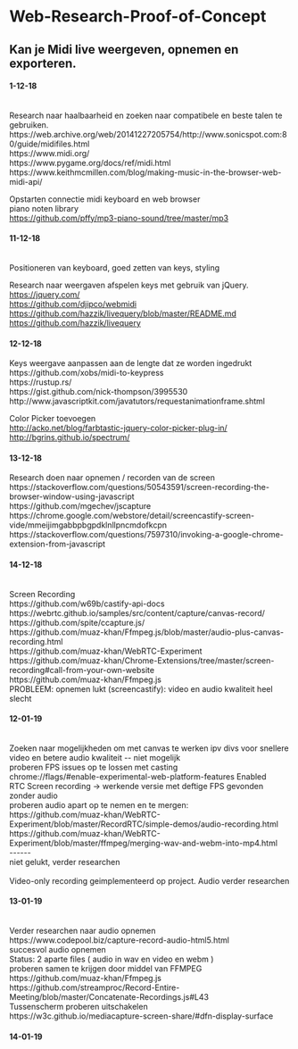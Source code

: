 # Web-Research-Proof-of-Concept

<h2>Kan je Midi live weergeven, opnemen en exporteren. </h2>

<h4> 1-12-18 </h4> <br>
Research naar haalbaarheid en zoeken naar compatibele en beste talen te gebruiken. <br>
https://web.archive.org/web/20141227205754/http://www.sonicspot.com:80/guide/midifiles.html <br>
https://www.midi.org/ <br>
https://www.pygame.org/docs/ref/midi.html <br>
https://www.keithmcmillen.com/blog/making-music-in-the-browser-web-midi-api/ <br>

Opstarten connectie midi keyboard en web browser <br>
piano noten library <br>
https://github.com/pffy/mp3-piano-sound/tree/master/mp3 <br>

<h4> 11-12-18 </h4> <br>
Positioneren van keyboard, goed zetten van keys, styling <br>

Research naar weergaven afspelen keys met gebruik van jQuery. <br>
https://jquery.com/ <br>
https://github.com/djipco/webmidi <br>
https://github.com/hazzik/livequery/blob/master/README.md <br>
https://github.com/hazzik/livequery <br>

<h4> 12-12-18 </h4>
Keys weergave aanpassen aan de lengte dat ze worden ingedrukt <br>
https://github.com/xobs/midi-to-keypress <br>
https://rustup.rs/ <br>
https://gist.github.com/nick-thompson/3995530 <br>
http://www.javascriptkit.com/javatutors/requestanimationframe.shtml <br>

Color Picker toevoegen <br>
http://acko.net/blog/farbtastic-jquery-color-picker-plug-in/ <br>
http://bgrins.github.io/spectrum/ <br>

<h4> 13-12-18 </h4>
Research doen naar opnemen / recorden van de screen <br>
https://stackoverflow.com/questions/50543591/screen-recording-the-browser-window-using-javascript <br>
https://github.com/mgechev/jscapture <br>
https://chrome.google.com/webstore/detail/screencastify-screen-vide/mmeijimgabbpbgpdklnllpncmdofkcpn <br>
https://stackoverflow.com/questions/7597310/invoking-a-google-chrome-extension-from-javascript <br>

<h4> 14-12-18 </h4> <br>
Screen Recording <br>
https://github.com/w69b/castify-api-docs <br>
https://webrtc.github.io/samples/src/content/capture/canvas-record/ <br>
https://github.com/spite/ccapture.js/ <br>
https://github.com/muaz-khan/Ffmpeg.js/blob/master/audio-plus-canvas-recording.html <br>
https://github.com/muaz-khan/WebRTC-Experiment <br>
https://github.com/muaz-khan/Chrome-Extensions/tree/master/screen-recording#call-from-your-own-website <br>
https://github.com/muaz-khan/Ffmpeg.js <br>
PROBLEEM: opnemen lukt (screencastify): video en audio kwaliteit heel slecht <br>

<h4> 12-01-19 </h4> <br>
Zoeken naar mogelijkheden om met canvas te werken ipv divs voor snellere video en betere audio kwaliteit -- niet mogelijk <br>
proberen FPS issues op te lossen met casting <br>
chrome://flags/#enable-experimental-web-platform-features Enabled <br>
RTC Screen recording -> werkende versie met deftige FPS gevonden zonder audio <br>
proberen audio apart op te nemen en te mergen: <br>
https://github.com/muaz-khan/WebRTC-Experiment/blob/master/RecordRTC/simple-demos/audio-recording.html <br>
https://github.com/muaz-khan/WebRTC-Experiment/blob/master/ffmpeg/merging-wav-and-webm-into-mp4.html <br>
------ <br>
niet gelukt, verder researchen <br>
<br>
Video-only recording geimplementeerd op project. Audio verder researchen <br>

<h4> 13-01-19 </h4> <br>
Verder researchen naar audio opnemen <br>
https://www.codepool.biz/capture-record-audio-html5.html <br>
succesvol audio opnemen <br>
Status: 2 aparte files ( audio in wav en video en webm ) <br>
proberen samen te krijgen door middel van FFMPEG <br>
https://github.com/muaz-khan/Ffmpeg.js <br>
https://github.com/streamproc/Record-Entire-Meeting/blob/master/Concatenate-Recordings.js#L43 <br>
Tussenscherm proberen uitschakelen <br>
https://w3c.github.io/mediacapture-screen-share/#dfn-display-surface <br>

<h4> 14-01-19 </h4> <br>
